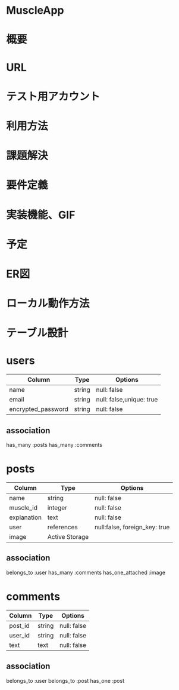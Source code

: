 # MuscleApp
# 概要
# URL
# テスト用アカウント
# 利用方法
# 課題解決
# 要件定義
# 実装機能、GIF
# 予定
# ER図
# ローカル動作方法


# テーブル設計

# users

|Column              |Type           |Options                 |
|--------------------|---------------|------------------------|
|name                |string         |null: false             |
|email               |string         |null: false,unique: true|
|encrypted_password  |string         |null: false             |

## association
has_many :posts
has_many :comments


# posts

|Column              |Type            |Options                         |
|--------------------|----------------|--------------------------------|
|name                 |string          |null: false                     |
|muscle_id           |integer         |null: false                     |
|explanation         |text            |null: false                     |
|user                |references      |null:false, foreign_key: true   |
|image               |Active Storage                                   |

## association
belongs_to :user
has_many :comments
has_one_attached :image

# comments
|Column              |Type            |Options                         |
|--------------------|----------------|--------------------------------|
|post_id             |string          |null: false                     |
|user_id             |string          |null: false                     |
|text                |text            |null: false                     |

## association
belongs_to :user
belongs_to :post
has_one :post

